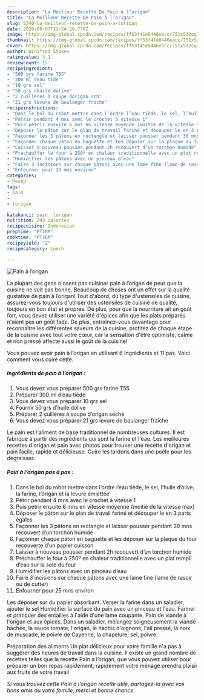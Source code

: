 ```yaml
---
description: "La Meilleur Recette De Pain à l’origan"
title: "La Meilleur Recette De Pain à l’origan"
slug: 2340-la-meilleur-recette-de-pain-a-lorigan
date: 2020-08-07T12:54:26.778Z
image: https://img-global.cpcdn.com/recipes/ff53f41e8446eacc/751x532cq70/pain-a-lorigan-photo-principale-de-la-recette.jpg
thumbnail: https://img-global.cpcdn.com/recipes/ff53f41e8446eacc/751x532cq70/pain-a-lorigan-photo-principale-de-la-recette.jpg
cover: https://img-global.cpcdn.com/recipes/ff53f41e8446eacc/751x532cq70/pain-a-lorigan-photo-principale-de-la-recette.jpg
author: Winifred Stokes
ratingvalue: 3.3
reviewcount: 15
recipeingredient:
- "500 grs farine T55"
- "300 ml deau tide"
- "10 grs sel"
- "50 grs dhuile dolive"
- "2 cuillères à soupe dorigan sch"
- "21 grs levure de boulanger frache"
recipeinstructions:
- "Dans le bol du robot mettre dans l’ordre l’eau tiède, le sel, l’huile d’olive, la farine, l’origan et la levure émiettée"
- "Pétrir pendant 4 mns avec le crochet à vitesse 1"
- "Puis pétrir ensuite 6 mns en vitesse moyenne (moitié de la vitesse max)"
- "Déposer le pâton sur le plan de travail fariné et découper le en 3 parts égales"
- "Façonner les 3 pâtons en rectangle et laisser pousser pendant 30 mns recouvert d’un torchon humide"
- "Façonner chaque pâton en baguette et les déposer sur la plaque du four recouverte d’un papier cuisson"
- "Laisser à nouveau pousser pendant 2h recouvert d’un torchon humide"
- "Préchauffer le four à 250º en chaleur traditionnelle avec un plat rempli d’eau sur la sole du four"
- "Humidifier les pâtons avec un pinceau d’eau"
- "Faire 3 incisions sur chaque pâtons avec une lame fine (lame de rasoir ou de cutter)"
- "Enfourner pour 25 mns environ"
categories:
- Resep
tags:
- pain
- 
- lorigan

katakunci: pain  lorigan 
nutrition: 243 calories
recipecuisine: Indonesian
preptime: "PT18M"
cooktime: "PT36M"
recipeyield: "2"
recipecategory: Lunch

---
```



![Pain à l’origan](https://img-global.cpcdn.com/recipes/ff53f41e8446eacc/751x532cq70/pain-a-lorigan-photo-principale-de-la-recette.jpg)

La plupart des gens n'osent pas cuisiner pain à l’origan de peur que la cuisine ne soit pas bonne. Beaucoup de choses ont un effet sur la qualité gustative de pain à l’origan! Tout d'abord, du type d'ustensiles de cuisine, assurez-vous toujours d'utiliser des ustensiles de cuisine de qualité, toujours en bon état et propres. De plus, pour que la nourriture ait un goût fort, vous devez utiliser une variété d'épices afin que les plats préparés n'aient pas un goût fade. De plus, entraînez-vous davantage pour reconnaître les différentes saveurs de la cuisine, profitez de chaque étape de la cuisine avec tout votre cœur, car la sensation d'être optimiste, calme et non pressé affecte aussi le goût de la cuisine!

<!--inarticleads1-->

Vous pouvez avoir pain à l’origan en utilisant 6 Ingrédients et 11 pas. Voici comment vous cuire cette.

##### Ingrédients de pain à l’origan :

1. Vous devez vous préparer 500 grs farine T55
1. Préparer 300 ml d’eau tiède
1. Vous devez vous préparer 10 grs sel
1. Fournir 50 grs d’huile dolive
1. Préparer 2 cuillères à soupe d’origan séché
1. Vous devez vous préparer 21 grs levure de boulanger fraîche


Le pain est l&#39;aliment de base traditionnel de nombreuses cultures. Il est fabriqué à partir des ingrédients qui sont la farine et l&#39;eau. Les meilleures recettes d&#39;origan et pain avec photos pour trouver une recette d&#39;origan et pain facile, rapide et délicieuse. Cuire les lardons dans une poêle pour les dégraisser. 

<!--inarticleads2-->

##### Pain à l’origan pas à pas :

1. Dans le bol du robot mettre dans l’ordre l’eau tiède, le sel, l’huile d’olive, la farine, l’origan et la levure émiettée
1. Pétrir pendant 4 mns avec le crochet à vitesse 1
1. Puis pétrir ensuite 6 mns en vitesse moyenne (moitié de la vitesse max)
1. Déposer le pâton sur le plan de travail fariné et découper le en 3 parts égales
1. Façonner les 3 pâtons en rectangle et laisser pousser pendant 30 mns recouvert d’un torchon humide
1. Façonner chaque pâton en baguette et les déposer sur la plaque du four recouverte d’un papier cuisson
1. Laisser à nouveau pousser pendant 2h recouvert d’un torchon humide
1. Préchauffer le four à 250º en chaleur traditionnelle avec un plat rempli d’eau sur la sole du four
1. Humidifier les pâtons avec un pinceau d’eau
1. Faire 3 incisions sur chaque pâtons avec une lame fine (lame de rasoir ou de cutter)
1. Enfourner pour 25 mns environ


Les déposer sur du papier absorbant. Verser la farine dans un saladier, ajouter le sel Humidifier la surface du pain avec un pinceau et l&#39;eau. Fariner et pratiquer des entailles à l&#39;aide d&#39;une lame coupante. Pain de viande à l&#39;origan et aux épices. Dans un saladier, mélangez soigneusement la viande hachée, la sauce tomate, l&#39;origan, le hachis d&#39;oignons, l&#39;ail pressé, la noix de muscade, le poivre de Cayenne, la chapelure, sel, poivre. 

<!--inarticleads1-->

<p>
Préparation des aliments Un plat délicieux pour votre famille n'a pas à suggérer des heures de travail dans la cuisine. Il existe un grand nombre de recettes telles que la recette Pain à l’origan, que vous pouvez utiliser pour préparer un bon repas rapidement, rapidement votre ménage prendra plaisir aux fruits de votre travail.
</p>

<p>
<i>Si vous trouvez cette Pain à l’origan recette utile, partagez-la avec vos bons amis ou votre famille, merci et bonne chance.</i>
</p>

